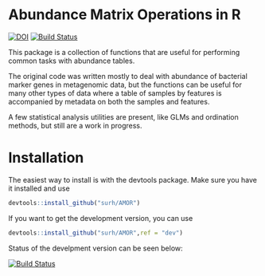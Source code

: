 # Abundance Matrix Operations in R

[![DOI](https://zenodo.org/badge/10928/surh/AMOR.svg)](https://zenodo.org/badge/latestdoi/10928/surh/AMOR) [![Build Status](https://travis-ci.org/surh/AMOR.svg?branch=master)](https://travis-ci.org/surh/AMOR)

This package is a collection of functions that are useful for performing common tasks with abundance tables.

The original code was written mostly to deal with abundance of bacterial marker genes in metagenomic data, but
the functions can be useful for many other types of data where a table of samples by features is accompanied by
metadata on both the samples and features.

A few statistical analysis utilities are present, like GLMs and ordination methods, but still are a work in progress.

# Installation

The easiest way to install is with the devtools package. Make sure you have it installed and use

```r
devtools::install_github("surh/AMOR")
```

If you want to get the development version, you can use

```r
devtools::install_github("surh/AMOR",ref = "dev")
```

Status of the develpment version can be seen below:

[![Build Status](https://travis-ci.org/surh/AMOR.svg?branch=dev)](https://travis-ci.org/surh/AMOR)
